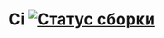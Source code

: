 # Ci [![Статус сборки](https://ci.appveyor.com/api/projects/status/nc27lkhbanms4js2?svg=true)](https://ci.appveyor.com/project/Maikl/settingci)
